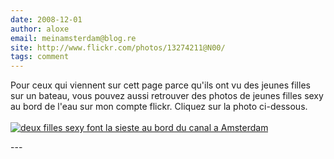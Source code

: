 ```yaml
---
date: 2008-12-01
author: aloxe
email: meinamsterdam@blog.re
site: http://www.flickr.com/photos/13274211@N00/
tags: comment
---
```


<p>
Pour ceux qui viennent sur cett page parce qu'ils ont vu des jeunes filles sur un bateau, vous pouvez aussi retrouver des photos de jeunes filles sexy au bord de l'eau sur mon compte flickr. Cliquez sur la photo ci-dessous.
<br/><br/>
<a href="http://www.flickr.com/photos/13274211@N00/2192887981/"><img src="http://farm3.static.flickr.com/2366/2192887981_6925e36388_m.jpg" alt="deux filles sexy font la sieste au bord du canal a Amsterdam"></a>
</p>
---